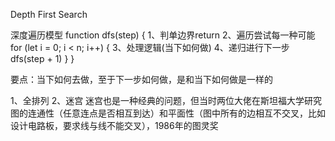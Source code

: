 Depth First Search

深度遍历模型
function dfs(step) {
  1、判单边界return 
  2、遍历尝试每一种可能
  for (let i = 0; i < n; i++) {
    3、处理逻辑(当下如何做)
    4、递归进行下一步
    dfs(step + 1)
  }
}


要点：当下如何去做，至于下一步如何做，是和当下如何做是一样的

1、全排列
2、迷宫
  迷宫也是一种经典的问题，但当时两位大佬在斯坦福大学研究图的连通性（任意连点是否相互到达）和平面性（图中所有的边相互不交叉，比如设计电路板，要求线与线不能交叉），1986年的图灵奖

